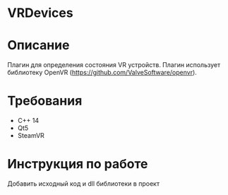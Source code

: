 # VRDevices
# Описание
  Плагин для определения состояния VR устройств. Плагин использует библиотеку OpenVR (https://github.com/ValveSoftware/openvr).
# Требования
  - С++ 14
  - Qt5
  - SteamVR
# Инструкция по работе
  Добавить исходный код и dll библиотеки в проект
  
